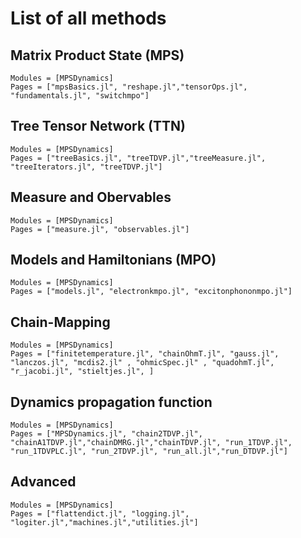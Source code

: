 # List of all methods

## Matrix Product State (MPS)

```@autodocs
Modules = [MPSDynamics]
Pages = ["mpsBasics.jl", "reshape.jl","tensorOps.jl", "fundamentals.jl", "switchmpo"]
```
## Tree Tensor Network (TTN)

```@autodocs
Modules = [MPSDynamics]
Pages = ["treeBasics.jl", "treeTDVP.jl","treeMeasure.jl", "treeIterators.jl", "treeTDVP.jl"]
```

## Measure and Obervables 

```@autodocs
Modules = [MPSDynamics]
Pages = ["measure.jl", "observables.jl"]
```

## Models and Hamiltonians (MPO) 

```@autodocs
Modules = [MPSDynamics]
Pages = ["models.jl", "electronkmpo.jl", "excitonphononmpo.jl"]
```

## Chain-Mapping

```@autodocs
Modules = [MPSDynamics]
Pages = ["finitetemperature.jl", "chainOhmT.jl", "gauss.jl", "lanczos.jl", "mcdis2.jl" , "ohmicSpec.jl" , "quadohmT.jl", "r_jacobi.jl", "stieltjes.jl", ]
```

## Dynamics propagation function

```@autodocs
Modules = [MPSDynamics]
Pages = ["MPSDynamics.jl", "chain2TDVP.jl", "chainA1TDVP.jl","chainDMRG.jl","chainTDVP.jl", "run_1TDVP.jl", "run_1TDVPLC.jl", "run_2TDVP.jl", "run_all.jl","run_DTDVP.jl"]
```

## Advanced
```@autodocs
Modules = [MPSDynamics]
Pages = ["flattendict.jl", "logging.jl", "logiter.jl","machines.jl","utilities.jl"]
```
